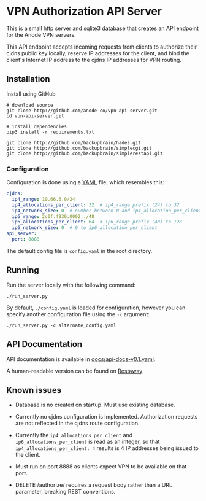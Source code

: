 # VPN Authorization API Server

This is a small http server and sqlite3 database that creates an API endpoint for the Anode VPN servers. 

This API endpoint accepts incoming requests from clients to authorize their cjdns public key locally, reserve IP addresses for the client, and bind the client's Internet IP address to the cjdns IP addresses for VPN routing.

## Installation

Install using GitHub

```code
# download source
git clone http://github.com/anode-co/vpn-api-server.git
cd vpn-api-server.git

# install dependencies
pip3 install -r requirements.txt

git clone http://github.com/backupbrain/hades.git
git clone http://github.com/backupbrain/simplecgi.git
git clone http://github.com/backupbrain/simplerestapi.git
```

### Configuration

Configuration is done using a [YAML](https://yaml.org/) file, which resembles this:

```yaml
cjdns:
  ip4_range: 10.66.6.0/24
  ip4_allocations_per_client: 32  # ip4_range prefix (24) to 32
  ip4_network_size: 0  # number between 0 and ip4_allocation_per_client
  ip6_range: 2c0f:f930:0002::/48
  ip6_allocations_per_client: 64  # ip6_range prefix (48) to 128
  ip6_network_size: 0  # 0 to ip6_allocation_per_client
api_server:
  port: 8888
```

The default config file is `config.yaml` in the root directory.

## Running

Run the server locally with the following command:

```code
./run_server.py
```

By default, `./config.yaml` is loaded for configuration, however you can specify another configuration file using the `-c` argument:

```code
./run_server.py -c alternate_config.yaml
```

## API Documentation

API documentation is available in [docs/api-docs-v0.1.yaml](docs/api-docs-v0.1.yaml). 

A human-readable version can be found on [Restaway](https://backupbrain.github.io/restaway/?q=https://github.com/anode-co/vpn-api-server/blob/master/docs/api-docs-v0.1.yaml)

## Known issues

* Database is no created on startup. Must use existing database.

* Currently no cjdns configuration is implemented. Authorization requests are not reflected in the cjdns route configuration.

* Currently the `ip4_allocations_per_client` and `ip6_allocations_per_client` is read as an integer, so that `ip4_allocations_per_client: 4` results is 4 IP addresses being issued to the client.

* Must run on port 8888 as clients expect VPN to be available on that port.

* DELETE /authorize/ requires a request body rather than a URL parameter, breaking REST conventions.
